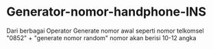 # Generator-nomor-handphone-INS
Dari berbagai Operator 
Generate nomor awal seperti nomor telkomsel "0852" + "generate nomor random" 
nomor akan berisi 10-12 angka

